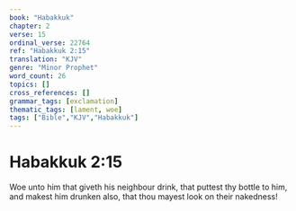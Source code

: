 ```yaml
---
book: "Habakkuk"
chapter: 2
verse: 15
ordinal_verse: 22764
ref: "Habakkuk 2:15"
translation: "KJV"
genre: "Minor Prophet"
word_count: 26
topics: []
cross_references: []
grammar_tags: [exclamation]
thematic_tags: [lament, woe]
tags: ["Bible","KJV","Habakkuk"]
---
```


# Habakkuk 2:15

Woe unto him that giveth his neighbour drink, that puttest thy bottle to him, and makest him drunken also, that thou mayest look on their nakedness!
